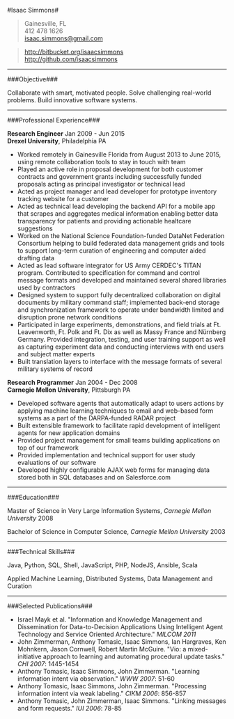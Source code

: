 #Isaac Simmons#

> Gainesville, FL  
> 412 478 1626  
> <isaac.simmons@gmail.com>

> <http://bitbucket.org/isaacsimmons>  
> <http://github.com/isaacsimmons>


-----------------------------------

###Objective###

Collaborate with smart, motivated people.
Solve challenging real-world problems.
Build innovative software systems.

-----------------------------------

###Professional Experience###

**Research Engineer** <time>Jan 2009 - Jun 2015</time>  
**Drexel University**, Philadelphia PA

* Worked remotely in Gainesville Florida from August 2013 to June 2015, using remote collaboration tools to stay in touch with team
* Played an active role in proposal development for both customer contracts and government grants including successfully funded proposals acting as principal investigator or technical lead
* Acted as project manager and lead developer for prototype inventory tracking website for a customer
* Acted as technical lead developing the backend API for a mobile app that scrapes and aggregates medical information enabling better data transparency for patients and providing actionable healtcare suggestions
* Worked on the National Science Foundation-funded DataNet Federation Consortium helping to build federated data management grids and tools to support long-term curation of engineering and computer aided drafting data
* Acted as lead software integrator for US Army CERDEC's TITAN program. Contributed to specification for command and control message formats and developed and maintained several shared libraries used by contractors
* Designed system to support fully decentralized collaboration on digital documents by military command staff; implemented back-end storage and synchronization framework to operate under bandwidth limited and disruption prone network conditions
* Participated in large experiments, demonstrations, and field trials at Ft. Leavenworth, Ft. Polk and Ft. Dix as well as Massy France and Nürnberg Germany.  Provided integration, testing, and user training support as well as capturing experiment data and conducting interviews with end users and subject matter experts
* Built translation layers to interface with the message formats of several military systems of record

**Research Programmer** <time>Jan 2004 - Dec 2008</time>  
**Carnegie Mellon University**, Pittsburgh PA

* Developed software agents that automatically adapt to users actions by applying machine learning techniques to email and web-based form systems as a part of the DARPA-funded RADAR project
* Built extensible framework to facilitate rapid development of intelligent agents for new application domains
* Provided project management for small teams building applications on top of our framework
* Provided implementation and technical support for user study evaluations of our software
* Developed highly configurable AJAX web forms for managing data stored both in SQL databases and on Salesforce.com

-----------------------------------

###Education###

Master of Science in Very Large Information Systems, *Carnegie Mellon University* <time>2008</time>

Bachelor of Science in Computer Science, *Carnegie Mellon University* <time>2003</time>

-----------------------------------

###Technical Skills###

Java, Python, SQL, Shell, JavaScript, PHP, NodeJS, Ansible, Scala

Applied Machine Learning, Distributed Systems, Data Management and Curation

-----------------------------------

###Selected Publications###

* Israel Mayk et al. "Information and Knowledge Management and Dissemination for Data-to-Decision Applications Using Intelligent Agent Technology and Service Oriented Architecture." *MILCOM 2011*
* John Zimmerman, Anthony Tomasic, Isaac Simmons, Ian Hargraves, Ken Mohnkern, Jason Cornwell, Robert Martin McGuire. "Vio: a mixed-initiative approach to learning and automating procedural update tasks." *CHI 2007*: 1445-1454
* Anthony Tomasic, Isaac Simmons, John Zimmerman. "Learning information intent via observation." *WWW 2007*: 51-60
* Anthony Tomasic, Isaac Simmons, John Zimmerman. "Processing information intent via weak labeling." *CIKM 2006*: 856-857
* Anthony Tomasic, John Zimmerman, Isaac Simmons. "Linking messages and form requests." *IUI 2006*: 78-85
